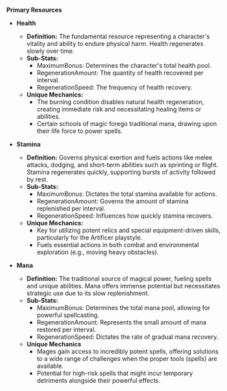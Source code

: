 **Primary Resources**

- **Health**
    
    - **Definition:** The fundamental resource representing a character's vitality and ability to endure physical harm. Health regenerates slowly over time.
    - **Sub-Stats:**
        - MaximumBonus: Determines the character's total health pool.
        - RegenerationAmount: The quantity of health recovered per interval.
        - RegenerationSpeed: The frequency of health recovery.
    - **Unique Mechanics:**
        - The burning condition disables natural health regeneration, creating immediate risk and necessitating healing items or abilities.
        - Certain schools of magic forego traditional mana, drawing upon their life force to power spells.
- **Stamina**
    
    - **Definition:** Governs physical exertion and fuels actions like melee attacks, dodging, and short-term abilities such as sprinting or flight. Stamina regenerates quickly, supporting bursts of activity followed by rest.
    - **Sub-Stats:**
        - MaximumBonus: Dictates the total stamina available for actions.
        - RegenerationAmount: Governs the amount of stamina replenished per interval.
        - RegenerationSpeed: Influences how quickly stamina recovers.
    - **Unique Mechanics:**
        - Key for utilizing potent relics and special equipment-driven skills, particularly for the Artificer playstyle.
        - Fuels essential actions in both combat and environmental exploration (e.g., moving heavy obstacles).
- **Mana**
    
    - **Definition:** The traditional source of magical power, fueling spells and unique abilities. Mana offers immense potential but necessitates strategic use due to its slow replenishment.
    - **Sub-Stats:**
        - MaximumBonus: Determines the total mana pool, allowing for powerful spellcasting.
        - RegenerationAmount: Represents the small amount of mana restored per interval.
        - RegenerationSpeed: Dictates the rate of gradual mana recovery.
    - **Unique Mechanics**
        - Mages gain access to incredibly potent spells, offering solutions to a wide range of challenges when the proper tools (spells) are available.
        - Potential for high-risk spells that might incur temporary detriments alongside their powerful effects.










